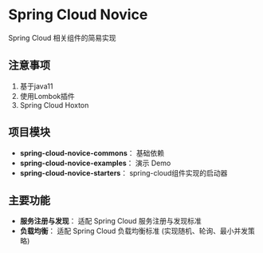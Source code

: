 # Spring Cloud Novice
Spring Cloud 相关组件的简易实现

## 注意事项
1. 基于java11
2. 使用Lombok插件
3. Spring Cloud Hoxton

## 项目模块
* **spring-cloud-novice-commons**： 基础依赖
* **spring-cloud-novice-examples**： 演示 Demo
* **spring-cloud-novice-starters**： spring-cloud组件实现的启动器

## 主要功能
* **服务注册与发现**： 适配 Spring Cloud 服务注册与发现标准
* **负载均衡**： 适配 Spring Cloud 负载均衡标准 (实现随机、轮询、最小并发策略)
